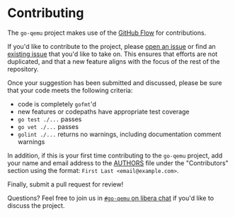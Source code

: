# Contributing

The `go-qemu` project makes use of the [GitHub Flow](https://guides.github.com/introduction/flow/)
for contributions.

If you'd like to contribute to the project, please
[open an issue](https://github.com/adoublef/go-qemu/issues/new) or find an
[existing issue](https://github.com/adoublef/go-qemu/issues) that you'd like
to take on. This ensures that efforts are not duplicated, and that a new feature
aligns with the focus of the rest of the repository.

Once your suggestion has been submitted and discussed, please be sure that your
code meets the following criteria:

- code is completely `gofmt`'d
- new features or codepaths have appropriate test coverage
- `go test ./...` passes
- `go vet ./...` passes
- `golint ./...` returns no warnings, including documentation comment warnings

In addition, if this is your first time contributing to the `go-qemu` project,
add your name and email address to the
[AUTHORS](https://github.com/adoublef/go-qemu/blob/master/AUTHORS) file
under the "Contributors" section using the format:
`First Last <email@example.com>`.

Finally, submit a pull request for review!

Questions? Feel free to join us in [`#go-qemu` on libera chat](https://web.libera.chat/)
if you'd like to discuss the project.
